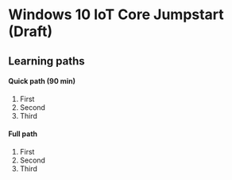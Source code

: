 # Windows 10 IoT Core Jumpstart (Draft)

## Learning paths
#### Quick path (90 min)
1. First
2. Second
3. Third

#### Full path
1. First
2. Second
3. Third
